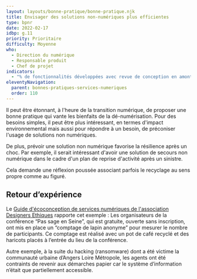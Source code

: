 ```yaml
---
layout: layouts/bonne-pratique/bonne-pratique.njk
title: Envisager des solutions non-numériques plus efficientes
type: bpnr
date: 2022-02-17
idbp: g.11
priority: Prioritaire
difficulty: Moyenne
who:
  - Direction du numérique
  - Responsable produit
  - Chef de projet
indicators:
  - "% de fonctionnalités développées avec revue de conception en amont impliquant tous les métiers concernés"
eleventyNavigation:
  parent: bonnes-pratiques-services-numeriques
  order: 110
---
```


Il peut être étonnant, à l'heure de la transition numérique, de proposer une bonne pratique qui vante les bienfaits de la dé-numérisation. Pour des besoins simples, il peut être plus intéressant, en termes d'impact environnemental mais aussi pour répondre à un besoin, de préconiser l'usage de solutions non numériques.

De plus, prévoir une solution non numérique favorise la résilience après un choc. Par exemple, il serait intéressant d'avoir une solution de secours non numérique dans le cadre d'un plan de reprise d'activité après un sinistre.

Cela demande une réflexion poussée associant parfois le recyclage au sens propre comme au figuré.

## Retour d’expérience

Le [Guide d'écoconception de services numériques de l'association Designers Ethiques](https://eco-conception.designersethiques.org/guide/) rapporte cet exemple : Les organisateurs de la conférence “Pas sage en Seine”, qui est gratuite, ouverte sans inscription, ont mis en place un “comptage de lapin anonyme” pour mesurer le nombre de participants. Ce comptage est réalisé avec un pot de café recyclé et des haricots placés à l’entrée du lieu de la conférence.

Autre exemple, à la suite du hacking (ransomware) dont a été victime la communauté urbaine d’Angers Loire Métropole, les agents ont été contraints de revenir aux démarches papier car le système d’information n’était que partiellement accessible.
